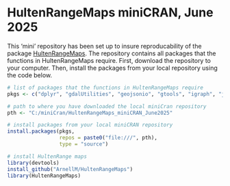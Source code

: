 
<!-- README.md is generated from README.Rmd. Please edit that file -->

# HultenRangeMaps miniCRAN, June 2025

<!-- badges: start -->
<!-- badges: end -->

This ‘mini’ repository has been set up to insure reproducability of the
package
[HultenRangeMaps](https://github.com/ArnellM/HultenRangeMaps.git). The
repository contains all packages that the functions in HultenRangeMaps
require. First, download the repository to your computer. Then, install
the packages from your local repository using the code below.

``` r
# list of packages that the functions in HultenRangeMaps require
pkgs <- c("dplyr", "gdalUtilities", "geojsonio", "gtools", "igraph", "jpeg", "raster", "sf", "terra", "tidyr")

# path to where you have downloaded the local miniCran repository
pth <- "C:/miniCran/HultenRangeMaps_miniCRAN_June2025"

# install packages from your local miniCRAN repository
install.packages(pkgs, 
                 repos = paste0("file:///", pth),
                 type = "source")

# install HultenRange maps
library(devtools)
install_github("ArnellM/HultenRangeMaps")
library(HultenRangeMaps)
```
